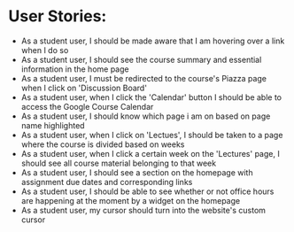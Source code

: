 # User Stories:

- As a student user, I should be made aware that I am hovering over a link when I do so
- As a student user, I should see the course summary and essential information in the home page
- As a student user, I must be redirected to the course's Piazza page when I click on 'Discussion Board'
- As a student user, when I click the 'Calendar' button I should be able to access the Google Course Calendar
- As a student user, I should know which page i am on based on page name highlighted
- As a student user, when I click on 'Lectues', I should be taken to a page where the course is divided based on weeks
- As a student user, when I click a certain week on the 'Lectures' page, I should see all course material belonging to that week
- As a student user, I should see a section on the homepage with assignment due dates and corresponding links
- As a student user, I should be able to see whether or not office hours are happening at the moment by a widget on the homepage
- As a student user, my cursor should turn into the website's custom cursor
